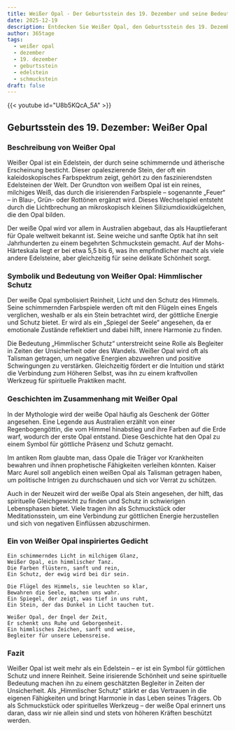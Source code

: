 ```yaml
---
title: Weißer Opal - Der Geburtsstein des 19. Dezember und seine Bedeutung
date: 2025-12-19
description: Entdecken Sie Weißer Opal, den Geburtsstein des 19. Dezember, der Himmlischer Schutz symbolisiert. Seine Symbolik und Geschichte werden Sie inspirieren.
author: 365tage
tags:
  - weißer opal
  - dezember
  - 19. dezember
  - geburtsstein
  - edelstein
  - schmuckstein
draft: false
---
```


{{< youtube id="U8b5KQcA_5A" >}}

## Geburtsstein des 19. Dezember: Weißer Opal

### Beschreibung von Weißer Opal

Weißer Opal ist ein Edelstein, der durch seine schimmernde und ätherische Erscheinung besticht. Dieser opaleszierende Stein, der oft ein kaleidoskopisches Farbspektrum zeigt, gehört zu den faszinierendsten Edelsteinen der Welt. Der Grundton von weißem Opal ist ein reines, milchiges Weiß, das durch die irisierenden Farbspiele – sogenannte „Feuer“ – in Blau-, Grün- oder Rottönen ergänzt wird. Dieses Wechselspiel entsteht durch die Lichtbrechung an mikroskopisch kleinen Siliziumdioxidkügelchen, die den Opal bilden.

Der weiße Opal wird vor allem in Australien abgebaut, das als Hauptlieferant für Opale weltweit bekannt ist. Seine weiche und sanfte Optik hat ihn seit Jahrhunderten zu einem begehrten Schmuckstein gemacht. Auf der Mohs-Härteskala liegt er bei etwa 5,5 bis 6, was ihn empfindlicher macht als viele andere Edelsteine, aber gleichzeitig für seine delikate Schönheit sorgt.

### Symbolik und Bedeutung von Weißer Opal: Himmlischer Schutz

Der weiße Opal symbolisiert Reinheit, Licht und den Schutz des Himmels. Seine schimmernden Farbspiele werden oft mit den Flügeln eines Engels verglichen, weshalb er als ein Stein betrachtet wird, der göttliche Energie und Schutz bietet. Er wird als ein „Spiegel der Seele“ angesehen, da er emotionale Zustände reflektiert und dabei hilft, innere Harmonie zu finden.

Die Bedeutung „Himmlischer Schutz“ unterstreicht seine Rolle als Begleiter in Zeiten der Unsicherheit oder des Wandels. Weißer Opal wird oft als Talisman getragen, um negative Energien abzuwehren und positive Schwingungen zu verstärken. Gleichzeitig fördert er die Intuition und stärkt die Verbindung zum Höheren Selbst, was ihn zu einem kraftvollen Werkzeug für spirituelle Praktiken macht.

### Geschichten im Zusammenhang mit Weißer Opal

In der Mythologie wird der weiße Opal häufig als Geschenk der Götter angesehen. Eine Legende aus Australien erzählt von einer Regenbogengöttin, die vom Himmel hinabstieg und ihre Farben auf die Erde warf, wodurch der erste Opal entstand. Diese Geschichte hat den Opal zu einem Symbol für göttliche Präsenz und Schutz gemacht.

Im antiken Rom glaubte man, dass Opale die Träger vor Krankheiten bewahren und ihnen prophetische Fähigkeiten verleihen könnten. Kaiser Marc Aurel soll angeblich einen weißen Opal als Talisman getragen haben, um politische Intrigen zu durchschauen und sich vor Verrat zu schützen.

Auch in der Neuzeit wird der weiße Opal als Stein angesehen, der hilft, das spirituelle Gleichgewicht zu finden und Schutz in schwierigen Lebensphasen bietet. Viele tragen ihn als Schmuckstück oder Meditationsstein, um eine Verbindung zur göttlichen Energie herzustellen und sich von negativen Einflüssen abzuschirmen.

### Ein von Weißer Opal inspiriertes Gedicht

```
Ein schimmerndes Licht in milchigem Glanz,  
Weißer Opal, ein himmlischer Tanz.  
Die Farben flüstern, sanft und rein,  
Ein Schutz, der ewig wird bei dir sein.  

Die Flügel des Himmels, sie leuchten so klar,  
Bewahren die Seele, machen uns wahr.  
Ein Spiegel, der zeigt, was tief in uns ruht,  
Ein Stein, der das Dunkel in Licht tauchen tut.  

Weißer Opal, der Engel der Zeit,  
Er schenkt uns Ruhe und Geborgenheit.  
Ein himmlisches Zeichen, sanft und weise,  
Begleiter für unsere Lebensreise.  
```

### Fazit

Weißer Opal ist weit mehr als ein Edelstein – er ist ein Symbol für göttlichen Schutz und innere Reinheit. Seine irisierende Schönheit und seine spirituelle Bedeutung machen ihn zu einem geschätzten Begleiter in Zeiten der Unsicherheit. Als „Himmlischer Schutz“ stärkt er das Vertrauen in die eigenen Fähigkeiten und bringt Harmonie in das Leben seines Trägers. Ob als Schmuckstück oder spirituelles Werkzeug – der weiße Opal erinnert uns daran, dass wir nie allein sind und stets von höheren Kräften beschützt werden.